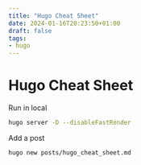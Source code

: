 ```yaml
---
title: "Hugo Cheat Sheet"
date: 2024-01-16T20:23:50+01:00
draft: false
tags: 
- hugo
---
```

# Hugo Cheat Sheet
Run in local
```bash
hugo server -D --disableFastRender
```

Add a post
```bash
hugo new posts/hugo_cheat_sheet.md
```